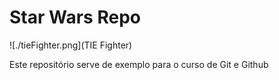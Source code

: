 # Star Wars Repo

![./tieFighter.png](TIE Fighter)

Este repositório serve de exemplo para o curso de Git e Github
